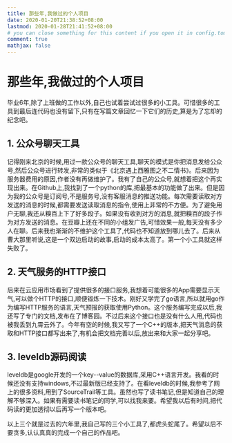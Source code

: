 ```yaml
---
title: 那些年,我做过的个人项目
date: 2020-01-20T21:38:52+08:00
lastmod: 2020-01-28T21:41:52+08:00
# you can close something for this content if you open it in config.toml.
comment: true
mathjax: false
---
```


# 那些年,我做过的个人项目

毕业6年,除了上班做的工作以外,自己也试着尝试过很多的小工具。可惜很多的工具到最后连代码也没有留下,只有在写篇文章回忆一下它们的历史,算是为了忘却的纪念吧。

## 1. 公众号聊天工具

记得刚来北京的时候,用过一款公众号的聊天工具,聊天的模式是你把消息发给公众号,然后公众号进行转发,非常的类似于《北京遇上西雅图之不二情书》。后来因为服务器费用的原因,作者没有再做维护了。我有了自己的公众号,就想着把这个再实现出来。在Github上,我找到了一个python的库,把最基本的功能做了出来。但是因为我的公众号是订阅号,不是服务号,没有客服消息的推送功能。每次需要读取对方发送的消息的时候,都需要发送读取消息的指令,使用上非常的不方便。为了避免用户无聊,我还从糗百上下了好多段子。如果没有收到对方的消息,就把糗百的段子作为对方发送的消息。在豆瓣上还在不同的小组发广告,可惜效果一般,每天没有多少人在聊。后来我也渐渐的不维护这个工具了,代码也不知道放到哪儿去了。后来从曹大那里听说,这是一个双边启动的故事,启动的成本太高了。第一个小工具就这样失败了。

## 2. 天气服务的HTTP接口

后来在云应用市场看到了提供很多的接口服务,我想着可能很多的App需要显示天气,可以做个HTTP的接口,顺便锻炼一下技术。刚好又学完了go语言,所以就用go作为编写HTTP服务的语言,天气预报的获取使用Python。这个服务编写完成以后,我还写了专门的文档,发布在了博客园。不过后来这个接口也是没有什么人用,代码也被我丢到九霄云外了。今年有空的时候,我又写了一个C++的版本,把天气消息的获取和HTTP接口都写出来了,有机会把文档完善以后,放出来和大家一起分享吧。

## 3. leveldb源码阅读

leveldb是google开发的一个key--value的数据库,采用C++语言开发。我看的时候还没有支持windows,不过最新版已经支持了。在看leveldb的时候,我参考了网上的很多资料,用到了SourceTrail等工具。虽然也写了读书笔记,但是知道自己的理解不够深入。如果有需要读书笔记的同学,可以找我来要。希望我以后有时间,把代码读的更加透彻以后再写一个版本吧。

以上三个就是过去的六年里,我自己写的三个小工具了,都虎头蛇尾了。希望以后不要贪多,认认真真的完成一个自己的作品吧。



